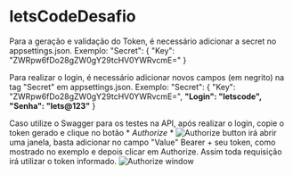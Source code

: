 # letsCodeDesafio

Para a geração e validação do Token, é necessário adicionar a secret no appsettings.json. Exemplo:
"Secret": {
    "Key": "ZWRpw6fDo28gZW0gY29tcHV0YWRvcmE="
  }

Para realizar o login, é necessário adicionar novos campos (em negrito) na tag "Secret" em appsettings.json. Exemplo:
"Secret": {
    "Key": "ZWRpw6fDo28gZW0gY29tcHV0YWRvcmE=",
    **"Login": "letscode",**
    **"Senha": "lets@123"**
  }

Caso utilize o Swagger para os testes na API, após realizar o login, copie o token gerado e clique no botão * *Authorize* * ![Authorize button](https://drive.google.com/uc?export=view&id=1C5jAbDKyEvjsAAFVosXko7Q8UhmPLt_5)
irá abrir uma janela, basta adicionar no campo "Value" Bearer + seu token, como mostrado no exemplo e depois clicar em Authorize. Assim toda requisição 
irá utilizar o token informado.
![Authorize window](https://drive.google.com/uc?export=view&id=1Jroqf4szIwhL2vqF-DFpY6UBHU4_ReGe)
